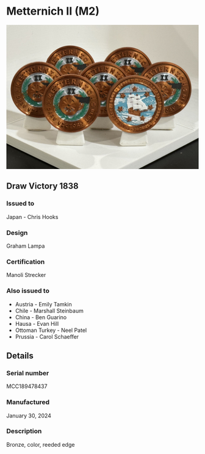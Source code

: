 
# Metternich II (M2)

![Metternich II (M2) Coins](m2-coins.jpg)

## Draw Victory 1838

### Issued to

Japan - Chris Hooks

### Design

Graham Lampa

### Certification

Manoli Strecker

### Also issued to

* Austria - Emily Tamkin
* Chile - Marshall Steinbaum
* China - Ben Guarino
* Hausa - Evan Hill
* Ottoman Turkey - Neel Patel
* Prussia - Carol Schaeffer

## Details

### Serial number

MCC189478437

### Manufactured
January 30, 2024

### Description

Bronze, color, reeded edge
